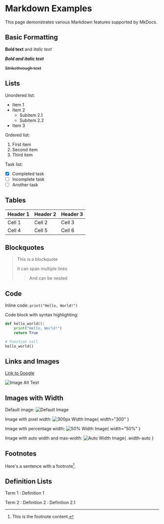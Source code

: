 # Markdown Examples

This page demonstrates various Markdown features supported by MkDocs.

## Basic Formatting

**Bold text** and *italic text*

***Bold and italic text***

~~Strikethrough text~~

## Lists

Unordered list:

* Item 1
* Item 2
    * Subitem 2.1
    * Subitem 2.2
* Item 3

Ordered list:

1. First item
2. Second item
3. Third item

Task list:

- [x] Completed task
- [ ] Incomplete task
- [ ] Another task

## Tables

| Header 1 | Header 2 | Header 3 |
|----------|----------|----------|
| Cell 1   | Cell 2   | Cell 3   |
| Cell 4   | Cell 5   | Cell 6   |

## Blockquotes

> This is a blockquote
> 
> It can span multiple lines
>> And can be nested

## Code

Inline code: `print("Hello, World!")`

Code block with syntax highlighting:

```python
def hello_world():
    print("Hello, World!")
    return True

# Function call
hello_world()
```

## Links and Images

[Link to Google](https://www.google.com)

![Image Alt Text](https://via.placeholder.com/150)

## Images with Width

Default image:
![Default Image](https://via.placeholder.com/800x400)

Image with pixel width:
![300px Width Image](https://via.placeholder.com/800x400){ width="300" }

Image with percentage width:
![50% Width Image](https://via.placeholder.com/800x400){ width="50%" }

Image with auto width and max-width:
![Auto Width Image](https://via.placeholder.com/800x400){ .width-auto }

## Footnotes

Here's a sentence with a footnote[^1].

[^1]: This is the footnote content.

## Definition Lists

Term 1
:   Definition 1

Term 2
:   Definition 2
:   Definition 2.1
